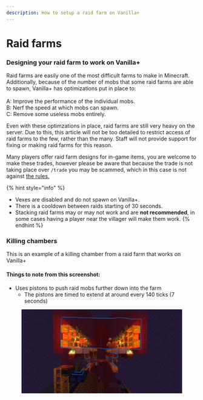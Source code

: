 ```yaml
---
description: How to setup a raid farm on Vanilla+
---
```


# Raid farms

### Designing your raid farm to work on Vanilla+

Raid farms are easily one of the most difficult farms to make in Minecraft. Additionally, because of the number of mobs that some raid farms are able to spawn, Vanilla+ has optimizations put in place to:\
\
A: Improve the performance of the individual mobs.\
B: Nerf the speed at which mobs can spawn.\
C: Remove some useless mobs entirely.

Even with these optimzations in place, raid farms are still very heavy on the server. Due to this, this article will not be too detailed to restrict access of raid farms to the few, rather than the many. Staff will not provide support for fixing or making raid farms for this reason.

Many players offer raid farm designs for in-game items, you are welcome to make these trades, however please be aware that because the trade is not taking place over `/trade` you may be scammed, which in this case is not against [the rules.](../server-info/rules.md)

{% hint style="info" %}
* Vexes are disabled and do not spawn on Vanilla+.
* There is a cooldown between raids starting of 30 seconds.
* Stacking raid farms may or may not work and are **not recommended**, in some cases having a player near the villager will make them work.
{% endhint %}

### Killing chambers

This is an example of a killing chamber from a raid farm that works on Vanilla+

#### Things to note from this screenshot:

* Uses pistons to push raid mobs further down into the farm
  * The pistons are timed to extend at around every 140 ticks (7 seconds)

<figure><img src="../.gitbook/assets/raidfarmkilling.png" alt=""><figcaption></figcaption></figure>

